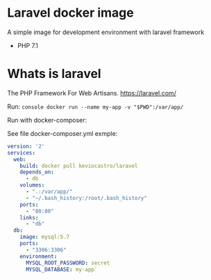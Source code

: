 # Laravel docker image

A simple image for development environment with laravel framework

  - PHP 7.1

# Whats is laravel

The PHP Framework For Web Artisans.
https://laravel.com/

Run:
`console docker run --name my-app -v "$PWD":/var/app/`

Run with docker-composer:

See file docker-composer.yml exmple:

```yml
version: '2'
services:
  web:
    build: docker pull keviocastro/laravel
    depends_on:
      - db
    volumes:
      - ".:/var/app/"
      - "~/.bash_history:/root/.bash_history"
    ports:
      - "80:80"
    links:
      - "db"
  db:
    image: mysql:5.7
    ports:
      - "3306:3306"
    environment:
      MYSQL_ROOT_PASSWORD: secret
      MYSQL_DATABASE: my-app`
```

